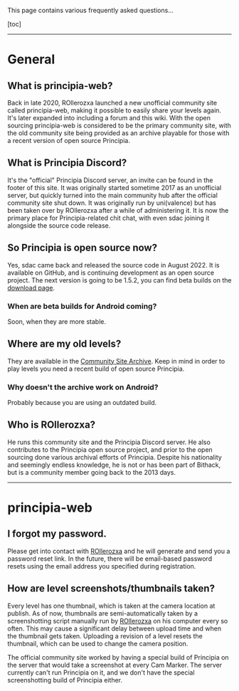 This page contains various frequently asked questions...

[toc]

---

# General

## What is principia-web?
Back in late 2020, ROllerozxa launched a new unofficial community site called principia-web, making it possible to easily share your levels again. It's later expanded into including a forum and this wiki. With the open sourcing principia-web is considered to be the primary community site, with the old community site being provided as an archive playable for those with a recent version of open source Principia.

## What is Principia Discord?
It's the "official" Principia Discord server, an invite can be found in the footer of this site. It was originally started sometime 2017 as an unofficial server, but quickly turned into the main community hub after the official community site shut down. It was originally run by uni(valence) but has been taken over by ROllerozxa after a while of administering it. It is now the primary place for Principia-related chit chat, with even sdac joining it alongside the source code release.

## So Principia is open source now?
Yes, sdac came back and released the source code in August 2022. It is available on GitHub, and is continuing development as an open source project. The next version is going to be 1.5.2, you can find beta builds on the [download page](/download).

### When are beta builds for Android coming?
Soon, when they are more stable.

## Where are my old levels?
They are available in the [Community Site Archive](https://archive.principia-web.se). Keep in mind in order to play levels you need a recent build of open source Principia.

### Why doesn't the archive work on Android?
Probably because you are using an outdated build.

## Who is ROllerozxa?
He runs this community site and the Principia Discord server. He also contributes to the Principia open source project, and prior to the open sourcing done various archival efforts of Principia. Despite his nationality and seemingly endless knowledge, he is not or has been part of Bithack, but is a community member going back to the 2013 days.

---

# principia-web

## I forgot my password.
Please get into contact with [ROllerozxa](/user/1) and he will generate and send you a password reset link. In the future, there will be email-based password resets using the email address you specified during registration.

## How are level screenshots/thumbnails taken?
Every level has one thumbnail, which is taken at the camera location at publish. As of now, thumbnails are semi-automatically taken by a screenshotting script manually run by [ROllerozxa](/user.php?id=1) on his computer every so often. This may cause a significant delay between upload time and when the thumbnail gets taken. Uploading a revision of a level resets the thumbnail, which can be used to change the camera position.

The official community site worked by having a special build of Principia on the server that would take a screenshot at every Cam Marker. The server currently can't run Principia on it, and we don't have the special screenshotting build of Principia either.